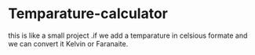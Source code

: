 # Temparature-calculator
this is like a small project  .if we add a temparature in celsious formate and we can convert it Kelvin or Faranaite.
